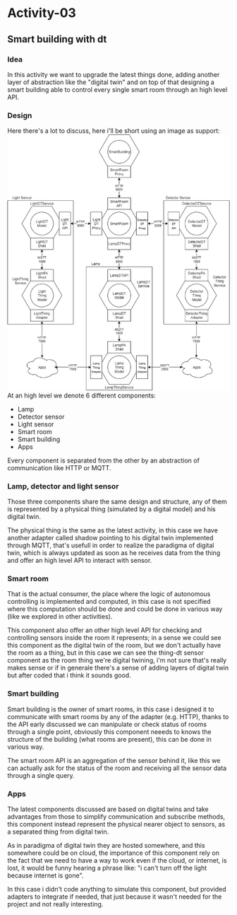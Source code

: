 # Activity-03
## Smart building with dt
### Idea
In this activity we want to upgrade the latest things done, adding another layer of abstraction like the "digital twin" and on top of that designing a smart building able to control every single smart room through an high level API.

### Design
Here there's a lot to discuss, here i'll be short using an image as support:
![Design](Design.png)
At an high level we denote 6 different components:
- Lamp
- Detector sensor
- Light sensor
- Smart room
- Smart building
- Apps

Every component is separated from the other by an abstraction of communication like HTTP or MQTT.

### Lamp, detector and light sensor
Those three components share the same design and structure, any of them is represented by a physical thing (simulated by a digital model) and his digital twin.

The physical thing is the same as the latest activity, in this case we have another adapter called shadow pointing to his digital twin implemented through MQTT, that's usefull in order to realize the paradigma of digital twin, which is always updated as soon as he receives data from the thing and offer an high level API to interact with sensor.

### Smart room
That is the actual consumer, the place where the logic of autonomous controlling is implemented and computed, in this case is not specified where this computation should be done and could be done in various way (like we explored in other activities).

This component also offer an other high level API for checking and controlling sensors inside the room it represents; in a sense we could see this component as the digital twin of the room, but we don't actually have the room as a thing, but in this case we can see the thing-dt sensor component as the room thing we're digital twining, i'm not sure that's really makes sense or if in generale there's a sense of adding layers of digital twin but after coded that i think it sounds good.

### Smart building
Smart building is the owner of smart rooms, in this case i designed it to communicate with smart rooms by any of the adapter (e.g. HTTP), thanks to the API early discussed we can manipulate or check status of rooms through a single point, obviously this component neeeds to knows the structure of the building (what rooms are present), this can be done in various way.

The smart room API is an aggregation of the sensor behind it, like this we can actually ask for the status of the room and receiving all the sensor data through a single query.

### Apps
The latest components discussed are based on digital twins and take advantages from those to simplify communication and subscribe methods, this component instead represent the physical nearer object to sensors, as a separated thing from digital twin.

As in paradigma of digital twin they are hosted somewhere, and this somewhere could be on cloud, the importance of this component rely on the fact that we need to have a way to work even if the cloud, or internet, is lost, it would be funny hearing a phrase like: "i can't turn off the light because internet is gone".

In this case i didn't code anything to simulate this component, but provided adapters to integrate if needed, that just because it wasn't needed for the project and not really interesting.